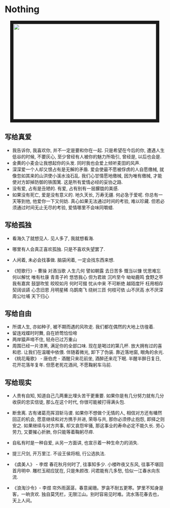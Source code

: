 # Nothing



<p align="center">
<img src="./profile/profile1.jpeg" width="450" height="300" border="10">
 </p>




## 写给真爱

- 我告诉你, 我喜欢你, 并不一定是要和你在一起. 只是希望在今后的你, 遭遇人生低谷的时候, 不要灰心, 至少曾经有人被你的魅力所吸引, 曾经是, 以后也会是.
- 金黄的小麦会让我想起你的头发. 同时我也会爱上倾听麦田的风声.
- 深深爱一个人却又恨占有是无解的矛盾. 爱会使最不愿被俘虏的人自愿缴械, 就像忽如其来的山洪使小溪水浊石乱. 我们心甘情愿地缴械, 因为唯有缴械, 才能使对方卸掉防御的铁围篱. 这是所有爱情必经的妥协之路.
- 没有爱, 占有是丑陋的. 有爱, 占有别有一层朦胧的美感.
- 如果没有死亡, 爱是没有意义的. 地久天长, 万寿无疆. 何必急于爱呢. 你总有一天等到他, 他爱你一下又何妨. 真心如果无法通过时间的考验, 难以珍藏. 但若必须通过时间无止无尽的考验, 爱情哪里不会味同嚼蜡.



## 写给孤独

- 看海久了就想见人. 见人多了, 我就想看海.

- 哪里有人会真正喜欢孤独. 只是不喜欢失望罢了.
- 人闲着, 未必会找事做. 脑袋闲着, 一定会找东西来想.
- 《短歌行》- 曹操
对酒当歌 人生几何
譬如朝露 去日苦多
慨当以慷 忧思难忘
何以解忧 唯有杜康
青青子衿 悠悠我心
但为君故 沉吟至今
呦呦鹿鸣 食野之苹
我有嘉宾 鼓瑟吹笙
皎皎如月 何时可掇
忧从中来 不可断绝
越陌度阡 枉用相存
契阔谈讌 心念旧恩
月明星稀 乌鹊南飞
绕树三匝 何枝可依
山不厌高 水不厌深
周公吐哺 天下归心


## 写给自由

- 所谓人生, 亦如种子, 被不期而遇的风吹走. 我们都在偶然的大地上彷徨着.
- 留连戏蝶时时舞, 自在娇莺恰恰啼
- 两岸猿声啼不住, 轻舟已过万重山
- 周围已经一片漆黑, 满足你的全部口味. 现在是喝过的第几杯. 放大拥有过的喜和悲. 让我们在温暖中依偎. 伴随着微光, 卸下了伪装. 靠近落地窗, 眼角的余光.
- 《桃花庵歌》 - 唐伯虎 - 酒醒只来花前坐, 酒醉还来花下眠. 半醒半醉日复日, 花开花落年复年. 但愿老死花酒间, 不愿鞠躬车马前.



## 写给现实

- 人贵有自知, 知道自己几两重比埋头苦干更重要. 如果你是有几分努力就有几分收获的忠实信徒, 那么在这个时代, 你很可能被打得满头包.

- 断舍离. 古有诸葛亮挥泪斩马谡. 如果你不想做个无情的人, 相信对方还有幡然回正的机会, 愿意继续和对方携手并进, 荣辱与共, 那你必须停止抱怨, 即择之则安之. 如果继续与对方共事, 却又哀怨牢骚, 那这事业的寿命必定不能久长. 劳心劳力, 又要摧心折肺, 你只能等着鞠躬尽瘁.
- 自私有时是一种自爱, 从另一方面讲, 也宣示着一种生命力的消失.

- 提三尺剑, 开万里江. 不设王侯将相, 行公选执法.

- 《虞美人》 - 李煜 春花秋月何时了, 往事知多少. 小楼昨夜又东风, 往事不堪回首月明中. 雕栏玉砌应犹在, 只是朱颜改. 问君能有几多愁, 恰似一江春水向东流.
- 《浪淘沙令》- 李煜 帘外雨潺潺，春意阑珊。罗衾不耐五更寒。梦里不知身是客，一晌贪欢. 独自莫凭栏，无限江山。别时容易见时难。流水落花春去也，天上人间。

